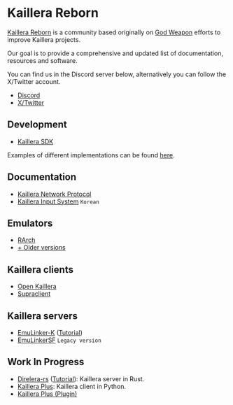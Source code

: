 # Kaillera Reborn
[Kaillera Reborn](https://kaillerareborn.github.io) is a community based originally on [God Weapon](https://god-weapon.github.io) efforts to improve Kaillera projects.

Our goal is to provide a comprehensive and updated list of documentation, resources and software.

You can find us in the Discord server below, alternatively you can follow the X/Twitter account.

- [Discord](https://discord.gg/eRwtHDh)
- [X/Twitter](https://twitter.com/kaillera_reborn)

## Development
- [Kaillera SDK](https://kr.2manygames.fr/sdk/kaillera-0.9-sdk.zip)

Examples of different implementations can be found [here](https://kr.2manygames.fr/src/).

## Documentation
- [Kaillera Network Protocol](https://kr.2manygames.fr/docs/kprotocol.txt)
- [Kaillera Input System](https://kangssu.com/kaillera-%EC%9D%98-%EA%B2%8C%EC%9E%84%EC%9E%85%EB%A0%A5-%EC%B2%98%EB%A6%AC%EB%B0%A9%EB%B2%95) `Korean`

## Emulators
- [RArch](https://kaillerareborn.github.io)
- [+ Older versions](https://kr.2manygames.fr/emulators/)

## Kaillera clients
- [Open Kaillera](https://kaillerareborn.github.io)
- [Supraclient](https://github.com/God-Weapon/SupraclientC)

## Kaillera servers
- [EmuLinker-K](https://github.com/hopskipnfall/EmuLinker-K) ([Tutorial](https://kr.2manygames.fr/docs/emulinker.txt))
- [EmuLinkerSF](https://github.com/God-Weapon/EmuLinkerSF) `Legacy version`

## Work In Progress
- [Direlera-rs](https://github.com/hsnks100/direlera-rs) ([Tutorial](https://kr.2manygames.fr/docs/direlera.txt)): Kaillera server in Rust.
- [Kaillera Plus](https://github.com/kwilson21/Kaillera-Plus-Client): Kaillera client in Python.
- [Kaillera Plus (Plugin)](https://github.com/kwilson21/Kaillera-Plus-Plugin)